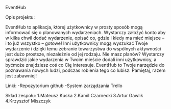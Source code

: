 EventHub

Opis projektu:

EventHub to aplikacja, której użytkownicy w prosty sposób mogą informować się o planowanych wydarzeniach. Wystarczy założyć konto aby w kilka chwil dodać wydarzenie, opisać co, gdzie i kiedy ma mieć miejsce – i to już wszystko – gotowe! Inni użytkownicy mogą wyszukać Twoje wydarzenie i dzięki temu zebranie towarzystwa do wspólnych aktywności jest dużo prostsze, niezależnie od jej rodzaju. Nie masz planów? Wystarczy sprawdzić jakie wydarzenia w Twoim mieście dodali inni użytkownicy, a byćmoże znajdziesz coś co Cię interesuje. EventHub to Twoje narzędzie do poznawania nowych ludzi, podczas robienia tego co lubisz. Pamiętaj, razem jest zabawniej!

Linki: 
-Repozytorium github 
-System zarządzania Trello 

Skład zespołu: 
1.Mateusz Kuska 
2.Kamil Czarnecki 
3.Artur Gawlik 
4.Krzysztof Miszczyk
